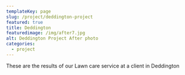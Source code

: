 ```yaml
---
templateKey: page
slug: /project/deddington-project
featured: true
title: Deddington
featuredimage: /img/after7.jpg
alt: Deddington Project After photo
categories:
  - project
---
```

These are the results of our Lawn care service at a client in Deddington
